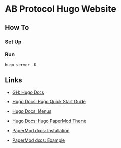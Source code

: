 # AB Protocol Hugo Website

## How To

### Set Up

### Run

```shell
hugo server -D
```

## Links

- [GH: Hugo Docs](https://github.com/gohugoio/hugoDocs)

- [Hugo Docs: Hugo Quick Start Guide](https://gohugo.io/getting-started/quick-start/)

- [Hugo Docs: Menus](https://gohugo.io/content-management/menus/)

- [Hugo Docs: Hugo PaperMod Theme](https://themes.gohugo.io/themes/hugo-papermod/)

- [PaperMod docs: Installation](https://adityatelange.github.io/hugo-PaperMod/posts/papermod/papermod-installation/)

- [PaperMod docs: Example](https://github.com/adityatelange/hugo-PaperMod/tree/exampleSite)
